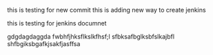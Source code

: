 
this is testing for new commit
this is adding new way to create jenkins

this is testing for jenkins documnet
 
gdgdagdaggda
fwbhfjhksflkslkfhsf;l
sfbksafbglksbfslkajbfl
shfbgiksbgafkjsakfjasffsa
